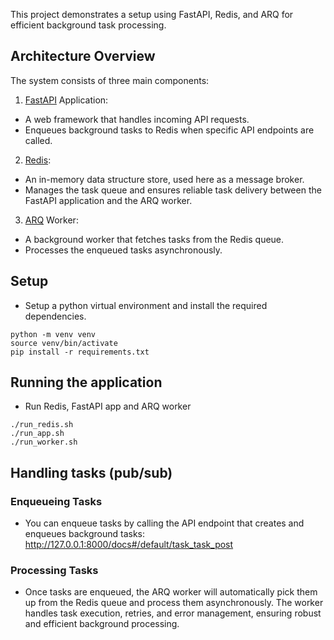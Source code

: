 This project demonstrates a setup using FastAPI, Redis, and ARQ for efficient background task processing.

## Architecture Overview

The system consists of three main components:

1. [FastAPI](https://fastapi.tiangolo.com/) Application:

- A web framework that handles incoming API requests.
- Enqueues background tasks to Redis when specific API endpoints are called.

2. [Redis](https://hub.docker.com/_/redis):

- An in-memory data structure store, used here as a message broker.
- Manages the task queue and ensures reliable task delivery between the FastAPI application and the ARQ worker.

3. [ARQ](https://github.com/python-arq/arq) Worker:

- A background worker that fetches tasks from the Redis queue.
- Processes the enqueued tasks asynchronously.

## Setup

- Setup a python virtual environment and install the required dependencies.

```shell
python -m venv venv
source venv/bin/activate
pip install -r requirements.txt
```

## Running the application

- Run Redis, FastAPI app and ARQ worker

```shell
./run_redis.sh
./run_app.sh
./run_worker.sh
```

## Handling tasks (pub/sub)

### Enqueueing Tasks

- You can enqueue tasks by calling the API endpoint that creates and enqueues background tasks:
  http://127.0.0.1:8000/docs#/default/task_task_post

### Processing Tasks

- Once tasks are enqueued, the ARQ worker will automatically pick them up from the Redis queue and process them
  asynchronously. The worker handles task execution, retries, and error management, ensuring robust and efficient
  background processing.
